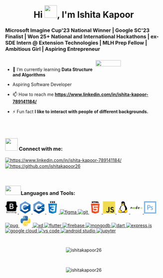 <div>
<h1 align="center">Hi <img src="https://psdalumni.org/wp-content/uploads/2019/07/Wavehand.gif" width="40" height="40">, I'm Ishita Kapoor</h1>
<span>
<h3 align="left">Microsoft Imagine Cup'23 National Winner | Google SC'23 Finalist | Won 25+ National and International Hackathons | ex-SDE Intern @ Extension Technologies | MLH Prep Fellow | Ambitious Girl | Aspiring Entrepreneur </h3> 
<img align="right" height="40%" width="40%" style="margin: 10px 12px 2px 8px;" src="https://cdn.dribbble.com/users/2938327/screenshots/11235947/04_4x.jpg">
</span> 
<br>

- 🌱 I’m currently learning **Data Structure and Algorithms**

- Aspiring Software Developer

- 📫 How to reach me **https://www.linkedin.com/in/ishita-kapoor-789141184/**

- ⚡ Fun fact **I like to interact with people of different backgrounds.**
<br>
<br>
<div align="right">
<h3 align="left"><img src="https://blogs.missouristate.edu/polsci/files/2019/08/handshake1.gif" width="40" height="40"> Connect with me:</h3>
</div>
<p align="left">
<a href="https://www.linkedin.com/in/ishita-kapoor-789141184/" target="blank"><img align="center" src="https://cliply.co/wp-content/uploads/2021/02/372102050_LINKEDIN_ICON_TRANSPARENT_1080.gif" alt="https://www.linkedin.com/in/ishita-kapoor-789141184/" height="60" width="60" /></a>
<a href="https://github.com/ishitakapoor26" target="blank"><img align="center" src="https://rapidapi.com/blog/wp-content/uploads/2017/01/octocat.gif" alt="https://github.com/ishitakapoor26" height="50" width="60" /></a>
</p>
<br>
<div>
<h3 align="left"><img src="https://i.pinimg.com/originals/46/c5/d8/46c5d8630eb4135dd94a82b39bcf0c6c.gif" width="50" height="30">Languages and Tools:</h3>
<p align="left"> <a href="https://getbootstrap.com" target="_blank"> <img src="https://raw.githubusercontent.com/devicons/devicon/master/icons/bootstrap/bootstrap-plain-wordmark.svg" alt="bootstrap" width="40" height="40"/> </a> <a href="https://www.cprogramming.com/" target="_blank"> <img src="https://raw.githubusercontent.com/devicons/devicon/master/icons/c/c-original.svg" alt="c" width="40" height="40"/> </a> <a href="https://www.w3schools.com/cpp/" target="_blank"> <img src="https://raw.githubusercontent.com/devicons/devicon/master/icons/cplusplus/cplusplus-original.svg" alt="cplusplus" width="40" height="40"/> </a> <a href="https://www.w3schools.com/css/" target="_blank"> <img src="https://raw.githubusercontent.com/devicons/devicon/master/icons/css3/css3-original-wordmark.svg" alt="css3" width="40" height="40"/> </a> <a href="https://www.figma.com/" target="_blank"> <img src="https://www.vectorlogo.zone/logos/figma/figma-icon.svg" alt="figma" width="40" height="40"/> </a> <a href="https://git-scm.com/" target="_blank"> <img src="https://www.vectorlogo.zone/logos/git-scm/git-scm-icon.svg" alt="git" width="40" height="40"/> </a> <a href="https://www.w3.org/html/" target="_blank"> <img src="https://raw.githubusercontent.com/devicons/devicon/master/icons/html5/html5-original-wordmark.svg" alt="html5" width="40" height="40"/> </a> <a href="https://developer.mozilla.org/en-US/docs/Web/JavaScript" target="_blank"> <img src="https://raw.githubusercontent.com/devicons/devicon/master/icons/javascript/javascript-original.svg" alt="javascript" width="40" height="40"/> </a> <a href="https://www.linux.org/" target="_blank"> <img src="https://raw.githubusercontent.com/devicons/devicon/master/icons/linux/linux-original.svg" alt="linux" width="40" height="40"/> </a> <a href="https://nodejs.org" target="_blank"> <img src="https://raw.githubusercontent.com/devicons/devicon/master/icons/nodejs/nodejs-original-wordmark.svg" alt="nodejs" width="40" height="40"/> </a> <a href="https://www.photoshop.com/en" target="_blank"> <img src="https://raw.githubusercontent.com/devicons/devicon/master/icons/photoshop/photoshop-line.svg" alt="photoshop" width="40" height="40"/> </a> <a href="https://pugjs.org" target="_blank"> <img src="https://cdn.worldvectorlogo.com/logos/pug.svg" alt="pug" width="40" height="40"/> </a> <a href="https://www.python.org" target="_blank"> <img src="https://raw.githubusercontent.com/devicons/devicon/master/icons/python/python-original.svg" alt="python" width="40" height="40"/> </a> <a href="https://www.adobe.com/products/xd.html" target="_blank"> <img src="https://cdn.worldvectorlogo.com/logos/adobe-xd.svg" alt="xd" width="40" height="40"/> </a> <a href="https://www.canva.com/" target="_blank"> <img src="https://static-00.iconduck.com/assets.00/flutter-icon-1651x2048-ojswpayr.png" alt="flutter" width="40" height="40"/> </a>
<a href="https://www.canva.com/" target="_blank"> <img src="https://firebase.google.com/static/downloads/brand-guidelines/PNG/logo-vertical.png" alt="firebase" width="40" height="40"/> </a>
<a href="https://www.canva.com/" target="_blank"> <img src="https://cdn.iconscout.com/icon/free/png-256/free-mongodb-5-1175140.png" alt="mongodb" width="40" height="40"/> </a>
<a href="https://www.canva.com/" target="_blank"> <img src="https://static-00.iconduck.com/assets.00/file-type-dartlang-icon-255x256-gx2fpt1m.png" alt="dart" width="40" height="40"/> </a>
<a href="https://www.canva.com/" target="_blank"> <img src="https://www.edureka.co/blog/wp-content/uploads/2019/07/express-logo.png" alt="express.js" width="40" height="40"/> </a>
<a href="https://www.canva.com/" target="_blank"> <img src="https://static-00.iconduck.com/assets.00/google-cloud-icon-2048x1646-7admxejz.png" alt="google cloud" width="40" height="40"/> </a>
<a href="https://www.canva.com/" target="_blank"> <img src="https://upload.wikimedia.org/wikipedia/commons/thumb/9/9a/Visual_Studio_Code_1.35_icon.svg/2048px-Visual_Studio_Code_1.35_icon.svg.png" alt="vs code" width="40" height="40"/> </a>
<a href="https://www.canva.com/" target="_blank"> <img src="https://cdn.iconscout.com/icon/free/png-256/free-android-studio-3251591-2724643.png" alt="android studio" width="40" height="40"/> </a>
<a href="https://www.canva.com/" target="_blank"> <img src="https://upload.wikimedia.org/wikipedia/commons/thumb/3/38/Jupyter_logo.svg/1200px-Jupyter_logo.svg.png" alt="jupyter" width="40" height="40"/> </a>
</p>
</div>
<br>
<center>
<p><img src="https://github-readme-stats.vercel.app/api/top-langs?username=ishitakapoor26&show_icons=true&locale=en&layout=compact" alt="ishitakapoor26" /></p>
<br>
<p><img align="center" src="https://github-readme-streak-stats.herokuapp.com/?user=ishitakapoor26&" alt="ishitakapoor26" /></p>
</center>

